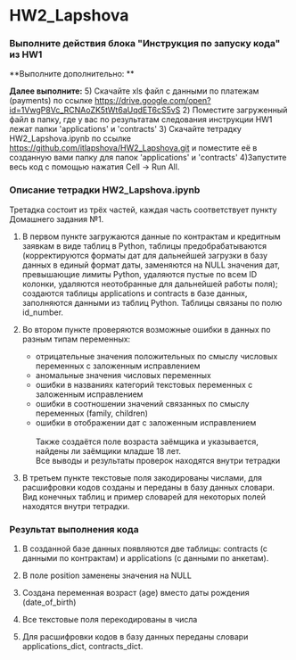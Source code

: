 # HW2_Lapshova
### Выполните действия блока "Инструкция по запуску кода" из HW1  
**Выполните дополнительно: ** 


**Далее выполните:**
5)	Скачайте xls файл с данными по платежам (payments) по ссылке https://drive.google.com/open?id=1VwgP8Vc_RCNAoZK5tWt6aUqdET6cS5vS
2)	Поместите загруженный файл в папку, где у вас по результатам следования инструкции HW1 лежат папки 'applications' и 'contracts'
3) Скачайте тетрадку HW2_Lapshova.ipynb по ссылке https://github.com/itlapshova/HW2_Lapshova.git и поместите её в созданную вами папку для папок 'applications' и 'contracts'
4)Запустите весь код с помощью нажатия Cell -> Run All.

### Описание тетрадки HW2_Lapshova.ipynb
Третадка состоит из трёх частей, каждая часть соответствует пункту Домашнего задания №1.

1.	В первом пункте загружаются данные по контрактам и кредитным заявкам в виде таблиц в Python, таблицы предобрабатываются (корректируются форматы дат для дальнейшей загрузки в базу данных в единый формат даты, заменяются на NULL значения дат, превышающие лимиты Python, удаляются пустые по всем ID колонки, удаляются неотобранные для дальнейшей работы поля); создаются таблицы applications и contracts в базе данных, заполняются данными из таблиц Python. Таблицы связаны по полю id_number.

2.	Во втором пункте проверяются возможные ошибки в данных по разным типам переменных: 
    - отрицательные значения положительных по смыслу числовых переменных с заложенным исправлением
    - аномальные значения числовых переменных
    - ошибки в названиях категорий текстовых переменных с заложенным исправлением
    - ошибки в соотношении значений связанных по смыслу переменных (family, children)
    - ошибки в отображении дат с заложенным исправлением <br/><br/>
    Также создаётся поле возраста заёмщика и указывается, найдены ли заёмщики младше 18 лет. <br/>
    Все выводы и результаты проверок находятся внутри тетрадки
    
3.	В третьем пункте текстовые поля закодированы числами, для расшифровки кодов созданы и переданы в базу данных словари. Вид конечных таблиц и пример словарей для некоторых полей находятся внутри тетрадки.

### Результат выполнения кода

1.	В созданной базе данных появляются две таблицы: contracts (c данными по контрактам) и applications (с данными по анкетам).

2.	В поле position заменены значения <undefined> на NULL
3.	Создана переменная возраст (age) вместо даты рождения (date_of_birth)
4.	Все текстовые поля перекодированы в числа
5.	Для расшифровки кодов в базу данных переданы словари applications_dict, contracts_dict.

